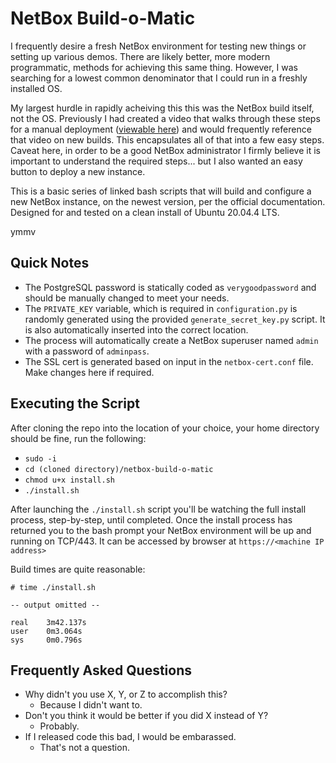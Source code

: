 # NetBox Build-o-Matic
I frequently desire a fresh NetBox environment for testing new things or setting up various demos.  There are likely better, more modern programmatic, methods for achieving this same thing.  However, I was searching for a lowest common denominator that I could run in a freshly installed OS.  

My largest hurdle in rapidly acheiving this this was the NetBox build itself, not the OS.  Previously I had created a video that walks through these steps for a manual deployment ([viewable here](https://www.youtube.com/watch?v=Z5zhIiUKrBI)) and would frequently reference that video on new builds.  This encapsulates all of that into a few easy steps.  Caveat here, in order to be a good NetBox administrator I firmly believe it is important to understand the required steps... but I also wanted an easy button to deploy a new instance.

This is a basic series of linked bash scripts that will build and configure a new NetBox instance, on the newest version, per the official documentation.  Designed for and tested on a clean install of Ubuntu 20.04.4 LTS.

ymmv

## Quick Notes

 - The PostgreSQL password is statically coded as `verygoodpassword` and should be manually changed to meet your needs. 
 - The `PRIVATE_KEY` variable, which is required in `configuration.py` is randomly generated using the provided `generate_secret_key.py` script.  It is also automatically inserted into the correct location.  
 - The process will automatically create a NetBox superuser named `admin` with a password of `adminpass`.
 - The SSL cert is generated based on input in the `netbox-cert.conf` file.  Make changes here if required.  


## Executing the Script
After cloning the repo into the location of your choice, your home directory should be fine, run the following:

 - `sudo -i`
 - `cd (cloned directory)/netbox-build-o-matic`
 - `chmod u+x install.sh`
 - `./install.sh`

After launching the `./install.sh` script you'll be watching the full install process, step-by-step, until completed.  Once the install process has returned you to the bash prompt your NetBox environment will be up and running on TCP/443.  It can be accessed by browser at `https://<machine IP address>`

Build times are quite reasonable:

```
# time ./install.sh

-- output omitted --

real    3m42.137s
user    0m3.064s
sys     0m0.796s
```

## Frequently Asked Questions

- Why didn't you use X, Y, or Z to accomplish this?
  - Because I didn't want to.
- Don't you think it would be better if you did X instead of Y?
  - Probably.
- If I released code this bad, I would be embarassed.
  - That's not a question. 

